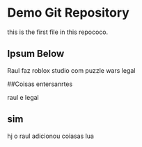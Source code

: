 # Demo Git Repository

this is the first file in this repococo.

## Ipsum Below

Raul faz roblox studio com puzzle wars legal

##Coisas entersanrtes

raul e legal 

## sim
hj o raul adicionou coiasas lua